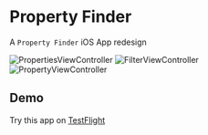 # Property Finder
A `Property Finder` iOS App redesign

![PropertiesViewController](https://i.imgur.com/Ew4mAM9.png)
![FilterViewController](https://i.imgur.com/dCfP7cn.png)
![PropertyViewController](https://i.imgur.com/5Cz7UKd.png)

## Demo		

Try this app on [TestFlight](https://testflight.apple.com/join/nGJ3PliD)
